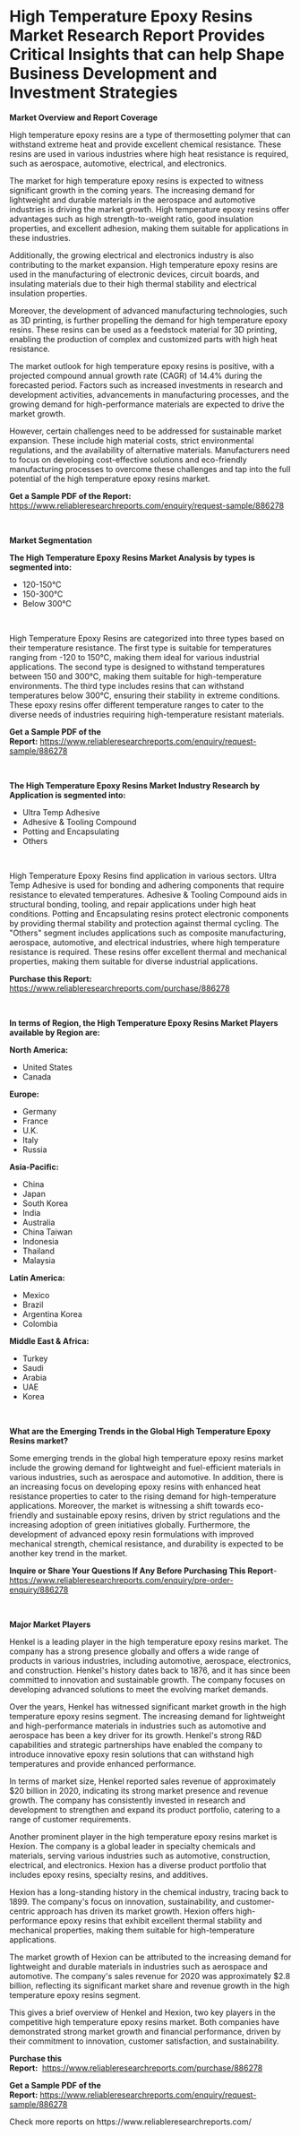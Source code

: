<p><h1>High Temperature Epoxy Resins Market Research Report Provides Critical Insights that can help Shape Business Development and Investment Strategies</h1></p><p><strong>Market Overview and Report Coverage</strong></p>
<p><p>High temperature epoxy resins are a type of thermosetting polymer that can withstand extreme heat and provide excellent chemical resistance. These resins are used in various industries where high heat resistance is required, such as aerospace, automotive, electrical, and electronics.</p><p>The market for high temperature epoxy resins is expected to witness significant growth in the coming years. The increasing demand for lightweight and durable materials in the aerospace and automotive industries is driving the market growth. High temperature epoxy resins offer advantages such as high strength-to-weight ratio, good insulation properties, and excellent adhesion, making them suitable for applications in these industries.</p><p>Additionally, the growing electrical and electronics industry is also contributing to the market expansion. High temperature epoxy resins are used in the manufacturing of electronic devices, circuit boards, and insulating materials due to their high thermal stability and electrical insulation properties.</p><p>Moreover, the development of advanced manufacturing technologies, such as 3D printing, is further propelling the demand for high temperature epoxy resins. These resins can be used as a feedstock material for 3D printing, enabling the production of complex and customized parts with high heat resistance.</p><p>The market outlook for high temperature epoxy resins is positive, with a projected compound annual growth rate (CAGR) of 14.4% during the forecasted period. Factors such as increased investments in research and development activities, advancements in manufacturing processes, and the growing demand for high-performance materials are expected to drive the market growth.</p><p>However, certain challenges need to be addressed for sustainable market expansion. These include high material costs, strict environmental regulations, and the availability of alternative materials. Manufacturers need to focus on developing cost-effective solutions and eco-friendly manufacturing processes to overcome these challenges and tap into the full potential of the high temperature epoxy resins market.</p></p>
<p><strong>Get a Sample PDF of the Report:</strong> <a href="https://www.reliableresearchreports.com/enquiry/request-sample/886278">https://www.reliableresearchreports.com/enquiry/request-sample/886278</a></p>
<p>&nbsp;</p>
<p><strong>Market Segmentation</strong></p>
<p><strong>The High Temperature Epoxy Resins Market Analysis by types is segmented into:</strong></p>
<p><ul><li>120-150℃</li><li>150-300℃</li><li>Below 300℃</li></ul></p>
<p>&nbsp;</p>
<p><p>High Temperature Epoxy Resins are categorized into three types based on their temperature resistance. The first type is suitable for temperatures ranging from -120 to 150℃, making them ideal for various industrial applications. The second type is designed to withstand temperatures between 150 and 300℃, making them suitable for high-temperature environments. The third type includes resins that can withstand temperatures below 300℃, ensuring their stability in extreme conditions. These epoxy resins offer different temperature ranges to cater to the diverse needs of industries requiring high-temperature resistant materials.</p></p>
<p><strong>Get a Sample PDF of the Report:</strong>&nbsp;<a href="https://www.reliableresearchreports.com/enquiry/request-sample/886278">https://www.reliableresearchreports.com/enquiry/request-sample/886278</a></p>
<p>&nbsp;</p>
<p><strong>The High Temperature Epoxy Resins Market Industry Research by Application is segmented into:</strong></p>
<p><ul><li>Ultra Temp Adhesive</li><li>Adhesive & Tooling Compound</li><li>Potting and Encapsulating</li><li>Others</li></ul></p>
<p>&nbsp;</p>
<p><p>High Temperature Epoxy Resins find application in various sectors. Ultra Temp Adhesive is used for bonding and adhering components that require resistance to elevated temperatures. Adhesive & Tooling Compound aids in structural bonding, tooling, and repair applications under high heat conditions. Potting and Encapsulating resins protect electronic components by providing thermal stability and protection against thermal cycling. The "Others" segment includes applications such as composite manufacturing, aerospace, automotive, and electrical industries, where high temperature resistance is required. These resins offer excellent thermal and mechanical properties, making them suitable for diverse industrial applications.</p></p>
<p><strong>Purchase this Report:</strong>&nbsp; <a href="https://www.reliableresearchreports.com/purchase/886278">https://www.reliableresearchreports.com/purchase/886278</a></p>
<p>&nbsp;</p>
<p><strong>In terms of Region, the High Temperature Epoxy Resins Market Players available by Region are:</strong></p>
<p>
    <p> <strong> North America: </strong>
        <ul>
            <li>United States</li>
            <li>Canada</li>
        </ul>
        </p> 
    <p> <strong> Europe: </strong>
        <ul>
            <li>Germany</li>
            <li>France</li>
            <li>U.K.</li>
            <li>Italy</li>
            <li>Russia</li>
        </ul>
        </p> 
    <p> <strong> Asia-Pacific: </strong>
        <ul>
            <li>China</li>
            <li>Japan</li>
            <li>South Korea</li>
            <li>India</li>
            <li>Australia</li>
            <li>China Taiwan</li>
            <li>Indonesia</li>
            <li>Thailand</li>
            <li>Malaysia</li>
        </ul>
        </p> 
    <p> <strong> Latin America: </strong>
        <ul>
            <li>Mexico</li>
            <li>Brazil</li>
            <li>Argentina Korea</li>
            <li>Colombia</li>
        </ul>
        </p> 
    <p> <strong> Middle East & Africa: </strong>
        <ul>
            <li>Turkey</li>
            <li>Saudi</li>
            <li>Arabia</li>
            <li>UAE</li>
            <li>Korea</li>
        </ul>
    </p>
    </p>
<p>&nbsp;</p>
<p><strong>What are the Emerging Trends in the Global High Temperature Epoxy Resins market?</strong></p>
<p><p>Some emerging trends in the global high temperature epoxy resins market include the growing demand for lightweight and fuel-efficient materials in various industries, such as aerospace and automotive. In addition, there is an increasing focus on developing epoxy resins with enhanced heat resistance properties to cater to the rising demand for high-temperature applications. Moreover, the market is witnessing a shift towards eco-friendly and sustainable epoxy resins, driven by strict regulations and the increasing adoption of green initiatives globally. Furthermore, the development of advanced epoxy resin formulations with improved mechanical strength, chemical resistance, and durability is expected to be another key trend in the market.</p></p>
<p><strong>Inquire or Share Your Questions If Any Before Purchasing This Report</strong>- <a href="https://www.reliableresearchreports.com/enquiry/pre-order-enquiry/886278">https://www.reliableresearchreports.com/enquiry/pre-order-enquiry/886278</a></p>
<p>&nbsp;</p>
<p><strong>Major Market Players</strong></p>
<p><p>Henkel is a leading player in the high temperature epoxy resins market. The company has a strong presence globally and offers a wide range of products in various industries, including automotive, aerospace, electronics, and construction. Henkel's history dates back to 1876, and it has since been committed to innovation and sustainable growth. The company focuses on developing advanced solutions to meet the evolving market demands.</p><p>Over the years, Henkel has witnessed significant market growth in the high temperature epoxy resins segment. The increasing demand for lightweight and high-performance materials in industries such as automotive and aerospace has been a key driver for its growth. Henkel's strong R&D capabilities and strategic partnerships have enabled the company to introduce innovative epoxy resin solutions that can withstand high temperatures and provide enhanced performance.</p><p>In terms of market size, Henkel reported sales revenue of approximately $20 billion in 2020, indicating its strong market presence and revenue growth. The company has consistently invested in research and development to strengthen and expand its product portfolio, catering to a range of customer requirements.</p><p>Another prominent player in the high temperature epoxy resins market is Hexion. The company is a global leader in specialty chemicals and materials, serving various industries such as automotive, construction, electrical, and electronics. Hexion has a diverse product portfolio that includes epoxy resins, specialty resins, and additives.</p><p>Hexion has a long-standing history in the chemical industry, tracing back to 1899. The company's focus on innovation, sustainability, and customer-centric approach has driven its market growth. Hexion offers high-performance epoxy resins that exhibit excellent thermal stability and mechanical properties, making them suitable for high-temperature applications.</p><p>The market growth of Hexion can be attributed to the increasing demand for lightweight and durable materials in industries such as aerospace and automotive. The company's sales revenue for 2020 was approximately $2.8 billion, reflecting its significant market share and revenue growth in the high temperature epoxy resins segment.</p><p>This gives a brief overview of Henkel and Hexion, two key players in the competitive high temperature epoxy resins market. Both companies have demonstrated strong market growth and financial performance, driven by their commitment to innovation, customer satisfaction, and sustainability.</p></p>
<p><strong>Purchase this Report:</strong>&nbsp;&nbsp;<a href="https://www.reliableresearchreports.com/purchase/886278">https://www.reliableresearchreports.com/purchase/886278</a></p>
<p></p>
<p><strong>Get a Sample PDF of the Report:</strong>&nbsp;<a href="https://www.reliableresearchreports.com/enquiry/request-sample/886278">https://www.reliableresearchreports.com/enquiry/request-sample/886278</a></p>
<p>Check more reports on https://www.reliableresearchreports.com/</p>